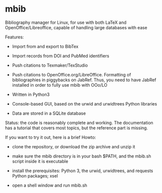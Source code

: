 # mbib
Bibliography manager for Linux, for use with both LaTeX and OpenOffice/Libreoffice,
capable of handling large databases with ease

Features:

- Import from and export to BibTex

- Import records from DOI and PubMed identifiers

- Push citations to Texmaker/TexStudio

- Push citations to OpenOffice.org/LibreOffice. Formatting of bibliographies in piggybacks on JabRef. Thus, you need to have JabRef installed in order to fully use mbib with OOo/LO

- Written in Python3

- Console-based GUI, based on the urwid and urwidtrees Python libraries

- Data are stored in a SQLite database


Status: the code is reasonably complete and working. The documentation has a
tutorial that covers most topics, but the reference part is missing.

If you want to try it out, here is a brief Howto:

- clone the repository, or download the zip archive and unzip it

- make sure the mbib directory is in your bash $PATH, and the mbib.sh script inside it is executable

- install the prerequisites: Python 3, the urwid, urwidtrees, and requests Python packages; xsel

- open a shell window and run mbib.sh

